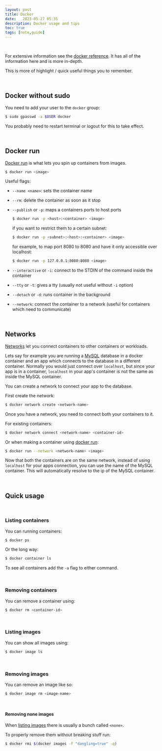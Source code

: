 ```yaml
---
layout: post
title: Docker
date:   2023-05-27 05:35
description: Docker usage and tips 
toc: true
tags: [note,guide]
---
```


<br>

For extensive information see the [docker reference](https://docs.docker.com/reference/). It has all of the information here and is more in-depth.

This is more of highlight / quick useful things you to remember.

<br>

## Docker without sudo

You need to add your user to the `docker` group:
```sh
$ sudo gpasswd -a $USER docker
``` 

You probably need to restart terminal or logout for this to take effect.

<br>

## Docker run

[Docker run](https://docs.docker.com/engine/reference/commandline/run/) is what lets you spin up containers from images.
```sh
$ docker run <image>
```

Useful flags:

- `--name <name>`: sets the container name

- `--rm`: delete the container as soon as it stop

- `--publish` or `-p`: maps a containers ports to host ports 

    ```sh
    $ docker run -p <host>:<container> <image>
    ```

    if you want to restrict them to a certain subnet:
    ```sh
    $ docker run -p <subnet>:<host>:<container> <image>
    ```

    for example, to map port 8080 to 8080 and have it only accessible over localhost:
    ```sh
    $ docker run -p 127.0.0.1:8080:8080 <image>
    ```

- `--interactive` or `-i`: connect to the STDIN of the command inside the container 

- `--tty` or `-t`: gives a tty (usually not useful without `-i` option)

- `--detach` or `-d`: runs container in the background

- `--network`: connect the container to a network (useful for containers which need to communicate) 


<br>

## Networks

[Networks](https://docs.docker.com/network/) let you connect containers to other containers or workloads.

Lets say for example you are running a [MySQL](https://en.wikipedia.org/wiki/MySQL) database in a docker container and an app which connects to the database in a different container. Normally you would just connect over `localhost`, but since your app is in a container, `localhost` in your app's container is not the same as inside the MySQL container.

You can create a network to connect your app to the database.

First create the network:
```sh
$ docker network create <network-name>
```

Once you have a network, you need to connect both your containers to it. 

For existing containers:
```sh
$ docker network connect <network-name> <container-id>
```

Or when making a container using [docker run](#docker-run):
```sh
$ docker run --network <network-name> <image>
```

Now that both the containers are on the same network, instead of using `localhost` for your apps connection, you can use the name of the MySQL container. This will automatically resolve to the ip of the MySQL container.

<br>

## Quick usage

<br>

### Listing containers

You can running containers:
```sh
$ docker ps
```

Or the long way:
```sh
$ docker container ls
```

To see all containers add the `-a` flag to either command.

<br>

### Removing containers

You can remove a container using:
```sh
$ docker rm <container-id> 
```

<br>

### Listing images

You can show all images using:
```sh
$ docker image ls
```

<br>

### Removing images

You can remove an image like so:
```sh
$ docker image rm <image-name>
```

<br>

#### Removing none images

When [listing images](#listing-images) there is usually a bunch called `<none>`.

To properly remove them without breaking stuff run:
```sh
$ docker rmi $(docker images -f "dangling=true" -q) 
```
